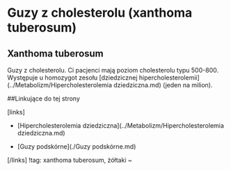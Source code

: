 # Guzy z cholesterolu (xanthoma tuberosum)

## Xanthoma tuberosum

Guzy z cholesterolu. Ci pacjenci mają poziom cholesterolu typu 500-800. Występuje u homozygot zesołu [dziedzicznej hipercholesterolemii](../Metabolizm/Hipercholesterolemia dziedziczna.md) (jeden na milion).



##Linkujące do tej strony

[links]

- [Hipercholesterolemia dziedziczna](../Metabolizm/Hipercholesterolemia dziedziczna.md)

- [Guzy podskórne](./Guzy podskórne.md)


[/links]
!tag: xanthoma tuberosum, żółtaki
~

